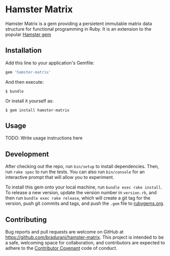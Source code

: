 # Hamster Matrix

Hamster Matrix is a gem providing a persietent immutable matrix data structure for functional programming in Ruby. It is an extension to the popular [Hamster gem](https://github.com/hamstergem/hamster/)


## Installation

Add this line to your application's Gemfile:

```ruby
gem 'hamster-matrix'
```

And then execute:

    $ bundle

Or install it yourself as:

    $ gem install hamster-matrix

## Usage

TODO: Write usage instructions here

## Development

After checking out the repo, run `bin/setup` to install dependencies. Then, run `rake spec` to run the tests. You can also run `bin/console` for an interactive prompt that will allow you to experiment.

To install this gem onto your local machine, run `bundle exec rake install`. To release a new version, update the version number in `version.rb`, and then run `bundle exec rake release`, which will create a git tag for the version, push git commits and tags, and push the `.gem` file to [rubygems.org](https://rubygems.org).

## Contributing

Bug reports and pull requests are welcome on GitHub at https://github.com/bradurani/hamster-matrix. This project is intended to be a safe, welcoming space for collaboration, and contributors are expected to adhere to the [Contributor Covenant](contributor-covenant.org) code of conduct.

